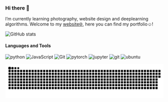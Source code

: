 <!--
**YellowAndGreen/YellowAndGreen** is a ✨ _special_ ✨ repository because its `README.md` (this file) appears on your GitHub profile.



Here are some ideas to get you started:

- 🔭 I’m currently working on ...
- 🌱 I’m currently learning ...
- 👯 I’m looking to collaborate on ...
- 🤔 I’m looking for help with ...
- 💬 Ask me about ...
- 📫 How to reach me: ...
- 😄 Pronouns: ...
- ⚡ Fun fact: ...
-->

### Hi there 👋
I’m currently learning photography, website design and deeplearning algorithms. Welcome to my [website🌐](https://yellowandgreen.xyz:3000), here you can find my portfolio☺️!

![GitHub stats](https://github-readme-stats.vercel.app/api?username=YellowAndGreen&hide_title=true&hide_border=true&show_icons=true&include_all_commits=true&count_private=true&line_height=21&text_color=000&icon_color=fff&bg_color=1F4037,536976,92FFC0,0396FF&theme=Midnight)

#### Languages and Tools
![python](https://img.shields.io/badge/python-3.9-orange?style=for-the-badge&logo=python&logoColor=orange)
![JavaScript](https://img.shields.io/badge/-JavaScript-%23F7DF1C?style=for-the-badge&logo=javascript&logoColor=000000&labelColor=%23ECD83E&color=%23ECD83E)
![Git](https://img.shields.io/badge/-Git-%23ED5A47?style=for-the-badge&logo=git&logoColor=%23ffffff)
<img alt="pytorch" src="https://img.shields.io/badge/PyTorch-EE4C2C?style=for-the-badge&logo=PyTorch&logoColor=white" >
<img alt="jupyter" src="https://img.shields.io/badge/Jupyter-F37626.svg?style=for-the-badge&logo=Jupyter&logoColor=white" >
<img alt="git" src="https://img.shields.io/badge/Git-F05032?style=for-the-badge&logo=git&logoColor=white" >
<img alt="ubuntu" src="https://img.shields.io/badge/Ubuntu-E95420?style=for-the-badge&logo=ubuntu&logoColor=white" >

<a href=#><img src="contributions.svg"></a>


